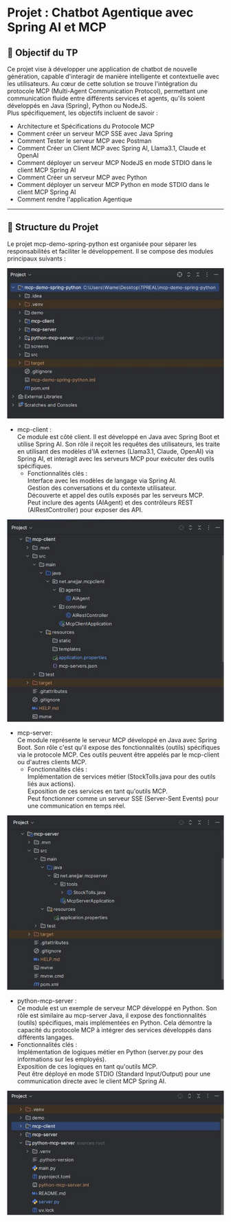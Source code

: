 # Projet : Chatbot Agentique avec Spring AI et MCP
## 📌 Objectif du TP
Ce projet vise à développer une application de chatbot de nouvelle génération, capable d'interagir
de manière intelligente et contextuelle avec les utilisateurs. Au cœur de cette solution se trouve l'intégration 
du protocole MCP (Multi-Agent Communication Protocol), permettant une communication fluide entre différents services et agents,
qu'ils soient développés en Java (Spring), Python ou NodeJS.   
Plus spécifiquement, les objectifs incluent de savoir :
  - Architecture et Spécifications du Protocole MCP
  - Comment créer un serveur MCP SSE avec Java Spring
  - Comment Tester le serveur MCP avec Postman
  - Comment Créer un Client MCP avec Spring AI, Llama3.1, Claude et OpenAI
  - Comment déployer un serveur MCP NodeJS en mode STDIO dans le client MCP Spring AI
  - Comment Créer un serveur MCP avec Python
  - Comment déployer un serveur MCP Python en mode STDIO dans le client MCP Spring AI
  - Comment rendre l'application Agentique

---
## 🧱 Structure du Projet

Le projet mcp-demo-spring-python est organisée pour séparer les responsabilités et faciliter le développement. Il se compose des modules principaux suivants :

  ![img](screens/mcp-server/structuregeneral.JPG)

  - mcp-client :  
Ce module est côté client. Il est développé en Java avec Spring Boot et utilise Spring AI.  Son rôle il reçoit les requêtes des utilisateurs, les traite en utilisant des modèles d'IA externes (Llama3.1, Claude, OpenAI) via Spring AI, et interagit avec les serveurs MCP pour exécuter des outils spécifiques.  
     - Fonctionnalités clés :  
Interface avec les modèles de langage via Spring AI.  
Gestion des conversations et du contexte utilisateur.  
Découverte et appel des outils exposés par les serveurs MCP.  
Peut inclure des agents (AIAgent) et des contrôleurs REST (AIRestController) pour exposer des API.

![img](screens/mcp-server/mcp-client.JPG)

  - mcp-server:  
Ce module représente le serveur MCP développé en Java avec Spring Boot. Son rôle c'est qu'il expose des fonctionnalités (outils) spécifiques via le protocole MCP. Ces outils peuvent être appelés par le mcp-client ou d'autres clients MCP.  
    - Fonctionnalités clés :  
Implémentation de services métier (StockTolls.java pour des outils liés aux actions).  
Exposition de ces services en tant qu'outils MCP.  
Peut fonctionner comme un serveur SSE (Server-Sent Events) pour une communication en temps réel.

![img](screens/mcp-server/mcp-server.JPG)

   - python-mcp-server :  
Ce module est un exemple de serveur MCP développé en Python. Son rôle est similaire au mcp-server Java, il expose des fonctionnalités (outils) spécifiques, mais implémentées en Python. Cela démontre la capacité du protocole MCP à intégrer des services développés dans différents langages.  
   - Fonctionnalités clés :  
Implémentation de logiques métier en Python (server.py pour des informations sur les employés).  
Exposition de ces logiques en tant qu'outils MCP.  
Peut être déployé en mode STDIO (Standard Input/Output) pour une communication directe avec le client MCP Spring AI.

![img](screens/mcp-server/puthon-mcp.JPG)














